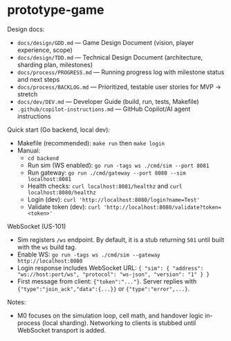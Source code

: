 # prototype-game

Design docs:
- `docs/design/GDD.md` — Game Design Document (vision, player experience, scope)
- `docs/design/TDD.md` — Technical Design Document (architecture, sharding plan, milestones)
- `docs/process/PROGRESS.md` — Running progress log with milestone status and next steps
- `docs/process/BACKLOG.md` — Prioritized, testable user stories for MVP → stretch
- `docs/dev/DEV.md` — Developer Guide (build, run, tests, Makefile)
- `.github/copilot-instructions.md` — GitHub Copilot/AI agent instructions

Quick start (Go backend, local dev):
- Makefile (recommended): `make run` then `make login`
- Manual:
  - `cd backend`
  - Run sim (WS enabled): `go run -tags ws ./cmd/sim --port 8081`
  - Run gateway: `go run ./cmd/gateway --port 8080 --sim localhost:8081`
  - Health checks: `curl localhost:8081/healthz` and `curl localhost:8080/healthz`
  - Login (dev): `curl 'http://localhost:8080/login?name=Test'`
  - Validate token (dev): `curl 'http://localhost:8080/validate?token=<token>'`

WebSocket (US-101)
- Sim registers `/ws` endpoint. By default, it is a stub returning `501` until built with the `ws` build tag.
- Enable WS: `go run -tags ws ./cmd/sim --gateway http://localhost:8080`
- Login response includes WebSocket URL: `{ "sim": { "address": "ws://host:port/ws", "protocol": "ws-json", "version": "1" } }`
- First message from client: `{"token":"..."}`. Server replies with `{"type":"join_ack","data":{...}}` or `{"type":"error",...}`.

Notes:
- M0 focuses on the simulation loop, cell math, and handover logic in-process (local sharding). Networking to clients is stubbed until WebSocket transport is added.
